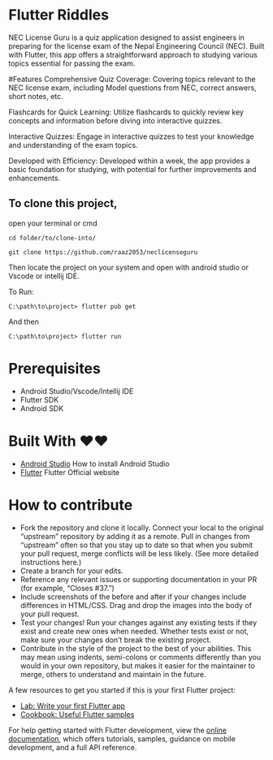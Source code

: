 # Flutter Riddles

NEC License Guru is a quiz application designed to assist engineers in preparing for the license exam of the Nepal Engineering Council (NEC). Built with Flutter, this app offers a straightforward approach to studying various topics essential for passing the exam.

#Features
Comprehensive Quiz Coverage: Covering topics relevant to the NEC license exam, including Model questions from NEC, correct answers, short notes, etc.

Flashcards for Quick Learning: Utilize flashcards to quickly review key concepts and information before diving into interactive quizzes.

Interactive Quizzes: Engage in interactive quizzes to test your knowledge and understanding of the exam topics.

Developed with Efficiency: Developed within a week, the app provides a basic foundation for studying, with potential for further improvements and enhancements.

## To clone this project,
open your terminal or cmd

```
cd folder/to/clone-into/
```

```
git clone https://github.com/raaz2053/neclicenseguru
```
Then
locate the project on your system and open with android studio or Vscode or intellij IDE.

To Run:
```
C:\path\to\project> flutter pub get

```
And then

```
C:\path\to\project> flutter run

```

# Prerequisites
* Android Studio/Vscode/Intellij IDE
* Flutter SDK
* Android SDK

# Built With ❤️❤️
* [Android Studio](https://developer.android.com/studio/install ) How to install Android Studio
* [Flutter](https://flutter.io) Flutter Official website



# How to contribute
* Fork the repository and clone it locally. Connect your local to the original “upstream” repository by adding it as a remote. Pull in changes from “upstream” often so that you stay up to date so that when you submit your pull request, merge conflicts will be less likely. (See more detailed instructions here.)
* Create a branch for your edits.
* Reference any relevant issues or supporting documentation in your PR (for example, “Closes #37.”)
* Include screenshots of the before and after if your changes include differences in HTML/CSS. Drag and drop the images into the body of your pull request.
* Test your changes! Run your changes against any existing tests if they exist and create new ones when needed. Whether tests exist or not, make sure your changes don’t break the existing project.
* Contribute in the style of the project to the best of your abilities. This may mean using indents, semi-colons or comments differently than you would in your own repository, but makes it easier for the maintainer to merge, others to understand and maintain in the future.


A few resources to get you started if this is your first Flutter project:

- [Lab: Write your first Flutter app](https://docs.flutter.dev/get-started/codelab)
- [Cookbook: Useful Flutter samples](https://docs.flutter.dev/cookbook)

For help getting started with Flutter development, view the
[online documentation](https://docs.flutter.dev/), which offers tutorials,
samples, guidance on mobile development, and a full API reference.
